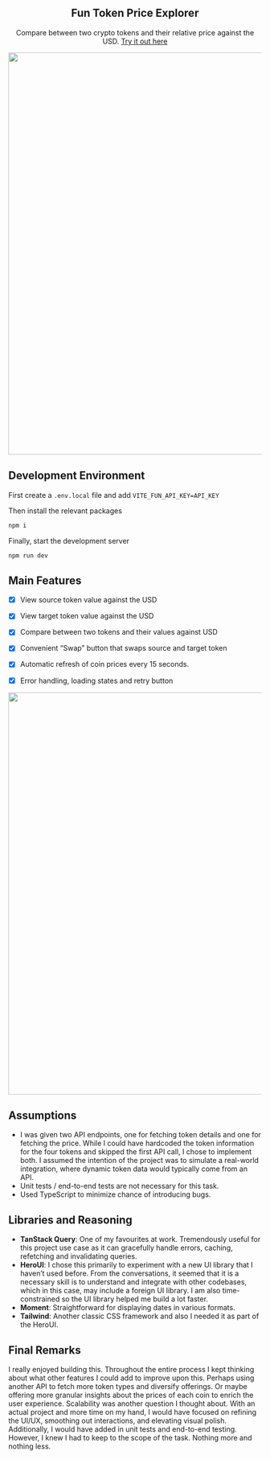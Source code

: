 <div align="center">
  <h2>Fun Token Price Explorer</h2>
    <p align="center">
        Compare between two crypto tokens and their relative price against the USD. <a href="https://fun-assignment.vercel.app">Try it out here</a>
    </p>
</div>

<div align="center">
<img src="https://github.com/user-attachments/assets/1121f018-1d5a-4a3c-b4fe-8f4f53b8dace" width="800">
</div>

## Development Environment
First create a `.env.local` file and add `VITE_FUN_API_KEY=API_KEY`

Then install the relevant packages
```bash
npm i
```

Finally, start the development server
```bash
npm run dev
```

## Main Features
- [x] View source token value against the USD
- [x] View target token value against the USD
- [x] Compare between two tokens and their values against USD
- [x] Convenient “Swap” button that swaps source and target token 
- [x] Automatic refresh of coin prices every 15 seconds.
- [x] Error handling, loading states and retry button


<img src="https://github.com/user-attachments/assets/6a44181e-05ce-4f00-b5c4-09fa8897c725" width="800">


## Assumptions
- I was given two API endpoints, one for fetching token details and one for fetching the price. While I could have hardcoded the token information for the four tokens and skipped the first API call, I chose to implement both. I assumed the intention of the project was to simulate a real-world integration, where dynamic token data would typically come from an API.
- Unit tests / end-to-end tests are not necessary for this task.
- Used TypeScript to minimize chance of introducing bugs.

## Libraries and Reasoning
- **TanStack Query**: One of my favourites at work. Tremendously useful for this project use case as it can gracefully handle errors, caching, refetching and invalidating queries.
- **HeroUI**: I chose this primarily to experiment with a new UI library that I haven’t used before. From the conversations, it seemed that it is a necessary skill is to understand and integrate with other codebases, which in this case, may include a foreign UI library. I am also time-constrained so the UI library helped me build a lot faster.
- **Moment**: Straightforward for displaying dates in various formats.
- **Tailwind**: Another classic CSS framework and also I needed it as part of the HeroUI.

## Final Remarks
I really enjoyed building this. Throughout the entire process I kept thinking about what other features I could add to improve upon this. Perhaps using another API to fetch more token types and diversify offerings. Or maybe offering more granular insights about the prices of each coin to enrich the user experience. Scalability was another question I thought about. With an actual project and more time on my hand, I would have focused on refining the UI/UX, smoothing out interactions, and elevating visual polish. Additionally, I would have added in unit tests and end-to-end testing. However, I knew I had to keep to the scope of the task. Nothing more and nothing less.
